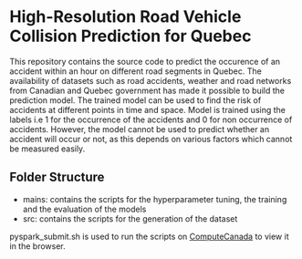 # High-Resolution Road Vehicle Collision Prediction for Quebec

This repository contains the source code to predict the occurence of an accident within an hour on different road segments in Quebec. The availability of datasets such as road accidents, weather and road networks from Canadian and Quebec government has made it possible to build the prediction model. The trained model can be used to find the risk of accidents at different points in time and space. Model is trained using the labels i.e 1 for the occurrence of the accidents and 0 for non occurrence of accidents. However, the model cannot be used to predict whether an accident will occur or not, as this depends on various factors which cannot be measured easily.

## Folder Structure
- mains: contains the scripts for the hyperparameter tuning, the training and the evaluation of the models
- src: contains the scripts for the generation of the dataset

pyspark_submit.sh is used to run the scripts on  [ComputeCanada](http://localhost:3000) to view it in the browser.

